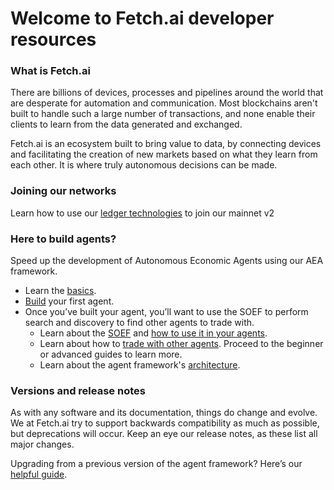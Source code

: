 # Welcome to Fetch.ai developer resources

### What is Fetch.ai

There are billions of devices, processes and pipelines around the world that are desperate for automation and communication. Most blockchains aren't built to handle such a large number of transactions, and none enable their clients to learn from the data generated and exchanged.

Fetch.ai is an ecosystem built to bring value to data, by connecting devices and facilitating the creation of new markets based on what they learn from each other. It is where truly autonomous decisions can be made.

### Joining our networks

Learn how to use our [ledger technologies](../ledger_v2) to join our mainnet v2

### Here to build agents?

Speed up the development of Autonomous Economic Agents using our AEA framework.

* Learn the [basics](../aea/agent-oriented-development).
* [Build](../aea/quickstart) your first agent.
* Once you’ve built your agent, you’ll want to use the SOEF to perform search and discovery to find other agents to trade with.
    * Learn about the [SOEF](soef/simple-oef) and [how to use it in your agents](../aea/simple-oef-usage).
    * Learn about how to [trade with other agents](../aea/generic-skills-step-by-step). Proceed to the beginner or advanced guides to learn more.
    * Learn about the agent framework's [architecture](../aea/diagram).

### Versions and release notes

As with any software and its documentation, things do change and evolve. We at Fetch.ai try to support backwards compatibility as much as possible, but deprecations will occur. Keep an eye our release notes, as these list all major changes.

Upgrading from a previous version of the agent framework? Here’s our [helpful guide](../aea/upgrading).
